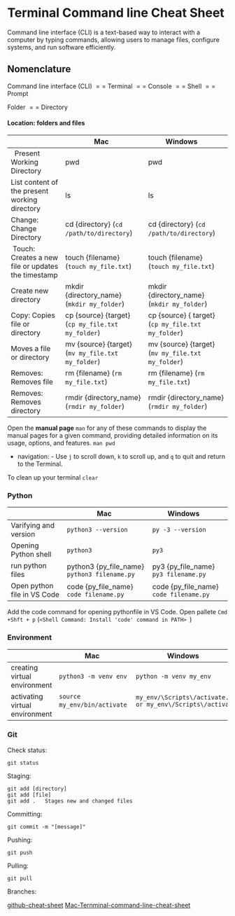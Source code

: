 # Terminal Command line Cheat Sheet

Command line interface (CLI) is a text-based way to interact with a computer by typing commands, allowing users to manage files, configure systems, and run software efficiently.

## Nomenclature

Command line interface (CLI) $==$ Terminal $==$ Console $==$ Shell $==$  Prompt

Folder $==$ Directory
#### Location: folders and files

|  | Mac   | Windows      |
|--|----------|-------------|
|    Present Working Directory  | pwd      | pwd |
| List content of the present working directory | ls        |  ls   |
| Change: Change Directory | cd {directory} (`cd /path/to/directory`) | cd {directory} (`cd /path/to/directory`)  |
|   Touch: Creates a new file or updates the timestamp  | touch {filename} (`touch my_file.txt`) | touch {filename} (`touch my_file.txt`)|
| Create new directory  | mkdir {directory_name} (`mkdir my_folder`)  | mkdir {directory_name} (`mkdir my_folder`)   |
| Copy: Copies file or directory | cp {source} {target} (`cp my_file.txt my_folder`)| cp {source}  { target} (`cp my_file.txt my_folder`)|
| Moves a file or directory| mv {source} {target} (`mv my_file.txt my_folder`)| mv {source} {target} (`mv my_file.txt my_folder`)|
|Removes: Removes file |  rm {filename} (`rm my_file.txt`) |  rm {filename} (`rm my_file.txt`)|
|Removes: Removes directory|  rmdir {directory_name} (`rmdir my_folder`) |  rmdir {directory_name}  (`rmdir my_folder`) |



Open the **manual page** `man` for any of these commands to display the manual pages for a given command, providing detailed information on its usage, options, and features. 
`man pwd`
- navigation: - Use `j` to scroll down, `k` to scroll up, and `q` to quit and return to the Terminal.

To clean up your terminal `clear`
 
### Python
|  | Mac   | Windows      |
|--|----------|-------------|
|  Varifying and version  | `python3 --version` | `py -3 --version` |
| Opening Python shell | `python3`    |  `py3`   |
| run python files | python3 {py_file_name} `python3 filename.py` | py3 {py_file_name} `py3 filename.py`|
|Open python file in VS Code| code {py_file_name} `code filename.py` | code {py_file_name} `code filename.py` |

Add the code command for opening pythonfile in VS Code. Open pallete `Cmd +Shft + p`  (`<Shell Command: Install 'code' command in PATH> `)

 

### Environment

|  | Mac   | Windows      |
|--|----------|-------------|
|  creating virtual environment| `python3 -m venv env` | `python -m venv my_env` |
| activating virtual environment | `source my_env/bin/activate`    |  `my_env/\Scripts\/activate.bat or my_env\/Scripts\/activate`   |


### Git

Check status:

	git status

Staging:

	git add [directory]
	git add [file]
	git add .   Stages new and changed files
	
	
Committing:

	git commit -m "[message]"
	
Pushing:

	git push

Pulling:

	git pull

Branches:


[github-cheat-sheet](https://github.com/0nn0/git-basics-cheatsheet)
[Mac-Ternminal-command-line-cheat-sheet](https://github.com/0nn0/terminal-mac-cheatsheet)
